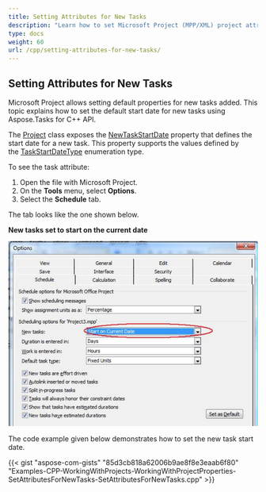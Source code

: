 ```yaml
---
title: Setting Attributes for New Tasks
description: "Learn how to set Microsoft Project (MPP/XML) project attributes for newly created tasks using Aspose.Tasks for C++."
type: docs
weight: 60
url: /cpp/setting-attributes-for-new-tasks/
---
```


## **Setting Attributes for New Tasks**
Microsoft Project allows setting default properties for new tasks added. This topic explains how to set the default start date for new tasks using Aspose.Tasks for C++ API.

The [Project](https://apireference.aspose.com/tasks/cpp/class/aspose.tasks.project) class exposes the [NewTaskStartDate](https://apireference.aspose.com/tasks/cpp/class/aspose.tasks.prj#a206158d8e6e22155f3b987f4ba86378e) property that defines the start date for a new task. This property supports the values defined by the [TaskStartDateType](https://apireference.aspose.com/tasks/cpp/class/aspose.tasks.prj#a206158d8e6e22155f3b987f4ba86378e) enumeration type.

To see the task attribute:

1. Open the file with Microsoft Project.
2. On the **Tools** menu, select **Options**.
3. Select the **Schedule** tab.

The tab looks like the one shown below.

**New tasks set to start on the current date** 

![edit task's schedule options in Microsoft Project](working-with-project-properties_6.png)

The code example given below demonstrates how to set the new task start date.

{{< gist "aspose-com-gists" "85d3cb818a62006b9ae8f8e3eaab6f80" "Examples-CPP-WorkingWithProjects-WorkingWithProjectProperties-SetAttributesForNewTasks-SetAttributesForNewTasks.cpp" >}}
